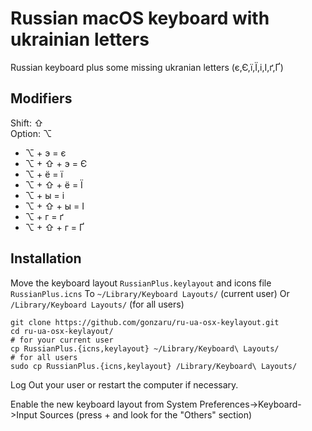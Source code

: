 # Russian macOS keyboard with ukrainian letters
Russian keyboard plus some missing ukranian letters (є,Є,ї,Ї,і,І,ґ,Ґ)

## Modifiers
Shift: ⇧\
Option: ⌥
* ⌥ + э = є
* ⌥ + ⇧ + э = Є
* ⌥ + ё = ї
* ⌥ + ⇧ + ё = Ї
* ⌥ + ы = і
* ⌥ + ⇧ + ы = І
* ⌥ + г = ґ
* ⌥ + ⇧ + г = Ґ

## Installation

Move the keyboard layout `RussianPlus.keylayout` and icons file `RussianPlus.icns`
To `~/Library/Keyboard Layouts/` (current user)
Or `/Library/Keyboard Layouts/` (for all users)

    git clone https://github.com/gonzaru/ru-ua-osx-keylayout.git
    cd ru-ua-osx-keylayout/
    # for your current user
    cp RussianPlus.{icns,keylayout} ~/Library/Keyboard\ Layouts/
    # for all users
    sudo cp RussianPlus.{icns,keylayout} /Library/Keyboard\ Layouts/

Log Out your user or restart the computer if necessary.

Enable the new keyboard layout from System Preferences->Keyboard->Input Sources (press + and look for the "Others" section)

